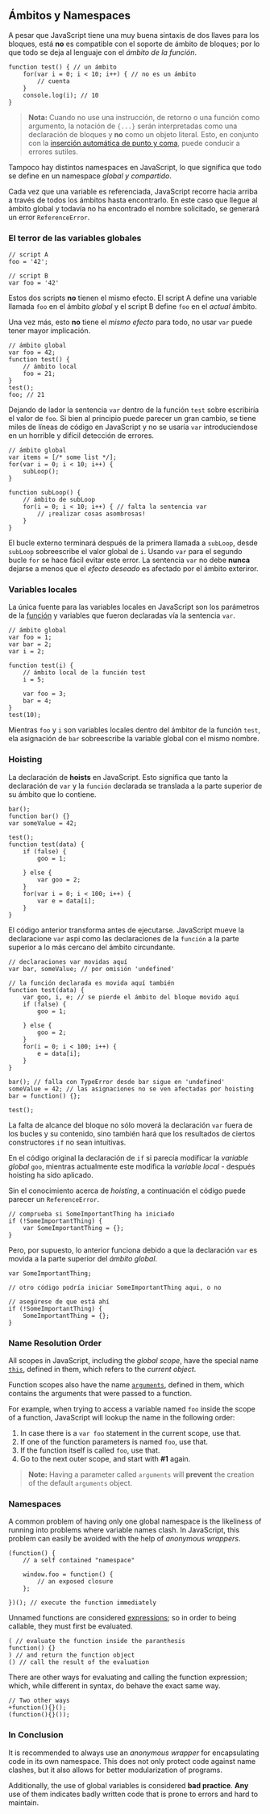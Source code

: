 ## Ámbitos y Namespaces

A pesar que JavaScript tiene una muy buena sintaxis de dos llaves para los bloques,
está **no** es compatible con el soporte de ámbito de bloques; por lo que todo se deja
al lenguaje con el *ámbito de la función*.

    function test() { // un ámbito
        for(var i = 0; i < 10; i++) { // no es un ámbito
            // cuenta
        }
        console.log(i); // 10
    }

> **Nota:** Cuando no use una instrucción, de retorno o una función como
> argumento, la notación de `{...}` serán interpretadas como una declaración de bloques y
> **no** como un objeto literal. Esto, en conjunto con la
> [inserción automática de punto y coma](#core.semicolon), puede conducir a errores sutiles.

Tampoco hay distintos namespaces en JavaScript, lo que significa que todo se define
en un namespace *global y compartido*.

Cada vez que una variable es referenciada, JavaScript recorre hacia arriba a través de todos
los ámbitos hasta encontrarlo. En este caso que llegue al ámbito global y todavía no ha
encontrado el nombre solicitado, se generará un error `ReferenceError`.

### El terror de las variables globales

    // script A
    foo = '42';

    // script B
    var foo = '42'

Estos dos scripts **no** tienen el mismo efecto. El script A define una variable
llamada `foo` en el ámbito *global* y el script B define `foo` en el 
*actual* ámbito.

Una vez más, esto **no** tiene el *mismo efecto* para todo, no usar `var` puede tener
mayor implicación.

    // ámbito global
    var foo = 42;
    function test() {
        // ámbito local
        foo = 21;
    }
    test();
    foo; // 21

Dejando de lador la sentencia `var` dentro de la función `test` sobre escribiría el
valor de `foo`. Si bien al principio puede parecer un gran cambio, se tiene
miles de líneas de código en JavaScript y no se usaría `var` introduciendose en un
horrible y difícil detección de errores.
    
    // ámbito global
    var items = [/* some list */];
    for(var i = 0; i < 10; i++) {
        subLoop();
    }

    function subLoop() {
        // ámbito de subLoop
        for(i = 0; i < 10; i++) { // falta la sentencia var
            // ¡realizar cosas asombrosas!
        }
    }
    
El bucle externo terminará después de la primera llamada a `subLoop`,  desde `subLoop`
sobreescribe el valor global de `i`. Usando `var` para el segundo bucle `for` se hace
fácil evitar este error. La sentencia `var` no debe **nunca** dejarse a menos que
el *efecto deseado* es afectado por el ámbito exteriror.

### Variables locales

La única fuente para las variables locales en JavaScript son los parámetros de la
[función](#function.general) y variables que fueron declaradas vía la sentencia
`var`.

    // ámbito global
    var foo = 1;
    var bar = 2;
    var i = 2;

    function test(i) {
        // ámbito local de la función test
        i = 5;

        var foo = 3;
        bar = 4;
    }
    test(10);

Mientras `foo` y `i` son variables locales dentro del ámbitor de la función `test`,
ela asignación de `bar` sobreescribe la variable global con el mismo nombre.

### Hoisting

La declaración de **hoists** en JavaScript. Esto significa que tanto la declaración de `var` y
la `función` declarada se translada a la parte superior de su ámbito que lo contiene.

    bar();
    function bar() {}
    var someValue = 42;

    test();
    function test(data) {
        if (false) {
            goo = 1;

        } else {
            var goo = 2;
        }
        for(var i = 0; i < 100; i++) {
            var e = data[i];
        }
    }

El código anterior transforma antes de ejecutarse. JavaScript mueve
la declaracione `var` aspi como las declaraciones de la `función` a la parte superior a
lo más cercano del ámbito circundante.

    // declaraciones var movidas aquí
    var bar, someValue; // por omisión 'undefined'

    // la función declarada es movida aquí también
    function test(data) {
        var goo, i, e; // se pierde el ámbito del bloque movido aquí
        if (false) {
            goo = 1;

        } else {
            goo = 2;
        }
        for(i = 0; i < 100; i++) {
            e = data[i];
        }
    }

    bar(); // falla con TypeError desde bar sigue en 'undefined'
    someValue = 42; // las asignaciones no se ven afectadas por hoisting
    bar = function() {};

    test();

La falta de alcance del bloque no sólo moverá la declaración `var` fuera de los bucles y
su contenido, sino también hará que los resultados de ciertos constructores `if`
no sean intuitivas.

En el código original la declaración de `if` si parecía modificar la *variable 
global* `goo`, mientras actualmente este modifica la *variable local* - después hoisting 
ha sido aplicado.

Sin el conocimiento acerca de *hoisting*, a continuación el código puede parecer
un `ReferenceError`.

    // comprueba si SomeImportantThing ha iniciado
    if (!SomeImportantThing) {
        var SomeImportantThing = {};
    }

Pero, por supuesto, lo anterior funciona debido a que la declaración `var` es movida
a la parte superior del *ámbito global*.

    var SomeImportantThing;

    // otro código podría iniciar SomeImportantThing aqui, o no

    // asegúrese de que está ahí
    if (!SomeImportantThing) {
        SomeImportantThing = {};
    }

### Name Resolution Order

All scopes in JavaScript, including the *global scope*, have the special name 
[`this`](#function.this), defined in them, which refers to the *current object*. 

Function scopes also have the name [`arguments`](#function.arguments), defined in
them, which contains the arguments that were passed to a function.

For example, when trying to access a variable named `foo` inside the scope of a 
function, JavaScript will lookup the name in the following order:

 1. In case there is a `var foo` statement in the current scope, use that.
 2. If one of the function parameters is named `foo`, use that.
 3. If the function itself is called `foo`, use that.
 4. Go to the next outer scope, and start with **#1** again.

> **Note:** Having a parameter called `arguments` will **prevent** the creation 
> of the default `arguments` object.

### Namespaces

A common problem of having only one global namespace is the likeliness of running
into problems where variable names clash. In JavaScript, this problem can
easily be avoided with the help of *anonymous wrappers*.

    (function() {
        // a self contained "namespace"
        
        window.foo = function() {
            // an exposed closure
        };

    })(); // execute the function immediately


Unnamed functions are considered [expressions](#function.general); so in order to
being callable, they must first be evaluated.

    ( // evaluate the function inside the paranthesis
    function() {}
    ) // and return the function object
    () // call the result of the evaluation

There are other ways for evaluating and calling the function expression; which, 
while different in syntax, do behave the exact same way.

    // Two other ways
    +function(){}();
    (function(){}());

### In Conclusion

It is recommended to always use an *anonymous wrapper* for encapsulating code in 
its own namespace. This does not only protect code against name clashes, but it 
also allows for better modularization of programs.

Additionally, the use of global variables is considered **bad practice**. **Any**
use of them indicates badly written code that is prone to errors and hard to maintain.

